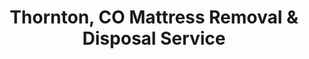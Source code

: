 ---
layout: location.njk
title: Thornton, CO Mattress Removal & Disposal Service
description: Professional mattress removal in Thornton, Colorado. Next-day pickup  Licensed, insured, and eco-friendly. Serving 20+ neighborhoods including Eastlake, Signal Creek, and Heritage Todd Creek.
permalink: /mattress-removal/colorado/denver/thornton/
city: Thornton
state: Colorado
stateSlug: colorado
parentMetro: Denver
tier: 2
coordinates:
  lat: 39.8680
  lng: -104.9719
pricing:
  startingPrice: 125
  single: 125
  queen: 125
  king: 135
  boxSpring: 30
neighborhoods:
  - name: Eastlake
    zipCodes: ["80233"]
  - name: Signal Creek
    zipCodes: ["80602"]
  - name: Heritage Todd Creek
    zipCodes: ["80602"]
  - name: The Villages at Riverdale
    zipCodes: ["80241"]
  - name: Riverdale Park
    zipCodes: ["80241"]
  - name: Skylake Ranch
    zipCodes: ["80233"]
  - name: Country Hills
    zipCodes: ["80229"]
  - name: Wyndemere
    zipCodes: ["80233"]
  - name: Concord
    zipCodes: ["80233"]
  - name: Quimby
    zipCodes: ["80229"]
  - name: Woodglen
    zipCodes: ["80229"]
  - name: Quail Valley
    zipCodes: ["80602"]
  - name: The Haven at York Street
    zipCodes: ["80602"]
  - name: Northgate
    zipCodes: ["80233"]
  - name: Thornton Parkway
    zipCodes: ["80229"]
  - name: Margaret Creek
    zipCodes: ["80241"]
  - name: Hunters Glen
    zipCodes: ["80241"]
  - name: Thornton Station
    zipCodes: ["80229"]
  - name: East 88th Avenue
    zipCodes: ["80229"]
  - name: Thornton Town Center
    zipCodes: ["80229"]
zipCodes:
  - "80229"
  - "80233" 
  - "80241"
  - "80602"
recyclingPartners:
  - "A Bedder World In-House Recycling Facility (Denver)"
  - "Spring Back Colorado Mattress Recycling"
  - "Adams County Waste Management"
localRegulations: "Thornton residents can use city drop-off events (4 piece limit) or private haulers. $37 additional fee applies for mattress disposal at landfill facilities. Bed bug infested or wet mattresses not accepted."
nearbyCities:
  - name: Westminster
    distance: "4 miles"
    isSuburb: true
  - name: Arvada
    distance: "8 miles"  
    isSuburb: true
  - name: Broomfield
    distance: "6 miles"
    isSuburb: true
  - name: Aurora
    distance: "10 miles"
    isSuburb: true
  - name: Lakewood
    distance: "12 miles"
    isSuburb: true
  - name: Golden
    distance: "15 miles"
    isSuburb: true
reviews:
  count: 47
  featured:
    - name: "Marcus R."
      neighborhood: "Signal Creek"
      rating: 5
      text: "Called them Tuesday morning for my king mattress and box spring - they came Wednesday afternoon right on time. Team was super professional, handled the narrow stairs in our townhouse like pros. $155 total, way better than dealing with city drop-off events."
    - name: "Jennifer L."  
      neighborhood: "Eastlake"
      rating: 5
      text: "Moving out of our rental and needed three mattresses gone fast. Booked online Sunday night, they picked up Tuesday morning. Guys were friendly, cleaned up after themselves. Love that they actually recycle everything instead of just dumping it."
    - name: "David M."
      neighborhood: "Heritage Todd Creek"  
      rating: 5
      text: "Renovation project meant getting rid of guest room mattress and old box spring. These folks made it easy - showed up exactly when promised, loaded everything quick. Fair price at $155, and knowing it gets recycled properly is worth it."
faqs:
  - question: "How quickly can you pick up my mattress in Thornton?"
    answer: "We offer next-day service in Thornton. Book online or call (720) 263-6094 before 2 PM and we'll typically pick up the following day. We serve all Thornton neighborhoods from Signal Creek to Eastlake."
  - question: "What's included in your $125 pickup fee?"
    answer: "Our $125 base price covers pickup, loading, transportation, and eco-friendly recycling of one mattress. Box springs add $30 each. We handle all stairs, narrow hallways, and loading - no extra charges for difficult access."
  - question: "Do you serve all of Thornton's neighborhoods?"
    answer: "Yes, we cover all Thornton areas including newer developments like Heritage Todd Creek, established neighborhoods like Eastlake, and townhouse communities in Signal Creek. We're familiar with HOA requirements and gated community access."
  - question: "Can you pick up from apartment complexes and townhomes?"
    answer: "Absolutely. We work regularly with Thornton's many townhouse communities and apartment complexes. Our team handles stairs, elevators, and parking restrictions. We coordinate with property management when needed."
  - question: "What payment methods do you accept?"
    answer: "We accept cash, all major credit cards, Venmo, and Zelle. Payment is due at time of service. We provide receipts and can email invoices for your records."
  - question: "Are you licensed and insured in Colorado?"
    answer: "Yes, we're fully licensed and insured for mattress removal services throughout Colorado. We comply with all state and local regulations, including Adams County waste disposal requirements."
  - question: "What happens to my mattress after pickup?"
    answer: "Your mattress goes directly to our in-house recycling facility in Denver. We dismantle each mattress completely - metal springs go to scrap recycling, foam becomes carpet padding. We recycle 100% of collected mattresses, keeping them out of Colorado landfills."
  - question: "Do you handle mattresses from Thornton's city drop-off events?"
    answer: "We're a private service, separate from Thornton's municipal drop-off events. Unlike city events (which have 4-piece limits and require registration), we offer convenient curbside pickup with no limits on quantity or registration requirements."
schema:
  "@type": "LocalBusiness"
  name: "A Bedder World Thornton"
  address:
    streetAddress: "Thornton, CO"
    addressLocality: "Thornton"  
    addressRegion: "CO"
    postalCode: "80233"
    addressCountry: "US"
  geo:
    latitude: 39.8680
    longitude: -104.9719
  telephone: "720-263-6094"
  priceRange: "$125-$180"
  serviceArea: "Thornton, Colorado"
  aggregateRating:
    ratingValue: "4.9"
    reviewCount: 47
pageContent:
  heroSubtitle: " • Next-Day Service • Heritage Todd Creek to Signal Creek"
  heroDescription: "A Bedder World provides reliable mattress removal throughout Thornton, Colorado. From Heritage Todd Creek's family homes to Signal Creek's modern townhouses, we handle pickup, loading, and transport to our in-house recycling facility. Book online for next-day service."
  
  aboutService: "Thornton's rapid growth from 6,000 to 145,000+ residents creates unique mattress removal challenges across diverse housing types. Heritage Todd Creek's gated communities require HOA coordination and access protocols. Signal Creek's modern townhouses need careful navigation of narrow parking and shared walls. Established neighborhoods like Eastlake feature original ranch homes with tight doorways and basement access. Our team adapts to each community's specific requirements while maintaining consistent professional service throughout all Thornton ZIP codes."
  
  serviceAreasIntro: "Professional mattress pickup throughout Thornton's 20+ neighborhoods, from established areas like Eastlake to newer developments in Heritage Todd Creek and Signal Creek. We understand each community's unique access requirements and HOA protocols."
  
  environmentalImpact: "Your Thornton mattress goes directly to our in-house recycling facility in Denver, where we dismantle and recycle 100% of materials. This keeps mattresses out of Colorado landfills and supports the local recycling economy. Unlike Thornton's city drop-off events with 4-piece limits, our facility processes unlimited quantities year-round. Each mattress saves 23 cubic feet of landfill space - significant for a growing city generating more waste. We strip metal springs for scrap recycling, convert foam into carpet padding, and process fabric components, ensuring nothing goes to waste while meeting Adams County disposal regulations."
  
  pricingContext: "Thornton families value transparent pricing with no surprise fees for HOA coordination, gated community access, or multi-level homes. Our straightforward rates work for single mattress replacements during bedroom updates or bulk removal during family relocations between Thornton's diverse housing options."
  
  howItWorksScheduling: "Next-day pickup available throughout Thornton with text confirmation. We coordinate timing around commuter schedules, avoiding I-25 and 136th Avenue rush hours, and arrange access codes for gated communities like Heritage Todd Creek."
  
  howItWorksService: "Our licensed Thornton team handles everything from Signal Creek's townhouse logistics to Heritage Todd Creek's HOA requirements. We navigate narrow driveways, coordinate with property management, and work around family schedules for seamless service."
  
  howItWorksDisposal: "All Thornton mattresses are transported to our Colorado in-house recycling facility for complete material recovery, supporting Front Range environmental compliance and Colorado's sustainability initiatives."
  
  sidebarStats:
    mattressesRemoved: "1,247"
---